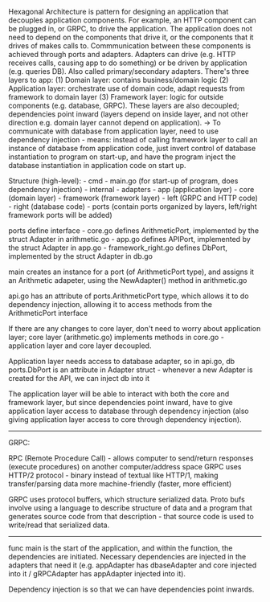 Hexagonal Architecture is pattern for designing an application that decouples application components. For example, an HTTP component can be plugged in, or GRPC, to drive the application. The application does not need to depend on the components that drive it, or the components that it drives of makes calls to. Commmunication between these components is achieved through ports and adapters. Adapters can drive (e.g. HTTP receives calls, causing app to do something) or be driven by application (e.g. queries DB). Also called primary/secondary adapters. There's three layers to app: (1) Domain layer: contains business/domain logic (2) Application layer: orchestrate use of domain code, adapt requests from framework to domain layer (3) Framework layer: logic for outside components (e.g. database, GRPC). These layers are also decoupled; dependencies point inward (layers depend on inside layer, and not other direction e.g. domain layer cannot depend on application). -> To communicate with database from application layer, need to use dependency injection - means: instead of calling framework layer to call an instance of database from application code, just invert control of database instantiation to program on start-up, and have the program inject the database instantiation in application code on start up.

Structure (high-level):
    - cmd
        - main.go (for start-up of program, does dependency injection)
    - internal
        - adapters
            - app (application layer)
            - core (domain layer)
            - framework (framework layer)
                - left (GRPC and HTTP code)
                - right (database code)
        - ports (contain ports organized by layers, left/right framework ports will be added)

ports define interface
    - core.go defines ArithmeticPort, implemented by the struct Adapter in arithmetic.go
    - app.go defines APIPort, implemented by the struct Adapter in app.go
    - framework_right.go defines DbPort, implemented by the struct Adapter in db.go

main creates an instance for a port (of ArithmeticPort type), and assigns it an Arithmetic adapeter, using the NewAdapter() method in arithmetic.go

api.go has an attribute of ports.ArithmeticPort type, which allows it to do dependency injection, allowing it to access methods from the ArithmeticPort interface

If there are any changes to core layer, don't need to worry about application layer; core layer (arithmetic.go) implements methods in core.go - application layer and core layer decoupled.

Application layer needs access to database adapter, so in api.go, db ports.DbPort is an attribute in Adapter struct - whenever a new Adapter is created for the API, we can inject db into it

The application layer will be able to interact with both the core and framework layer, but since dependencies point inward, have to give application layer access to database through dependency injection (also giving application layer access to core through dependency injection).

-----
GRPC:

RPC (Remote Procedure Call) - allows computer to send/return responses (execute procedures) on another computer/address space
GRPC uses HTTP/2 protocol - binary instead of textual like HTTP/1, making transfer/parsing data more machine-friendly (faster, more efficient)

GRPC uses protocol buffers, which structure serialized data. Proto bufs involve using a language to describe structure of data and a program that generates source code from that description - that source code is used to write/read that serialized data.

-----
func main is the start of the application, and within the function, the dependencies are initiated. Necessary dependencies are injected in the adapters that need it (e.g. appAdapter has dbaseAdapter and core injected into it / gRPCAdapter has appAdapter injected into it).

Dependency injection is so that we can have dependencies point inwards.